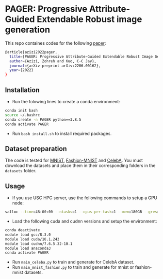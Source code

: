 # PAGER: Progressive Attribute-Guided Extendable Robust image generation

This repo containes codes for the following [paper](https://arxiv.org/abs/2206.00162):
```sh
@article{azizi2022pager,
  title={PAGER: Progressive Attribute-Guided Extendable Robust Image Generation},
  author={Azizi, Zohreh and Kuo, C-C Jay},
  journal={arXiv preprint arXiv:2206.00162},
  year={2022}
}
```

## Installation
- Run the folowing lines to create a conda environment: 
```sh
conda init bash
source ~/.bashrc
conda create -n PAGER python==3.8.5
conda activate PAGER
```
- Run `bash install.sh` to install required packages.

## Dataset preparation
The code is tested for [MNIST](http://yann.lecun.com/exdb/mnist/), [Fashion-MNIST](https://github.com/zalandoresearch/fashion-mnist) and [CelebA](https://mmlab.ie.cuhk.edu.hk/projects/CelebA.html).
You must download the datasets and place them in their corresponding folders in the `datasets` folder.

## Usage
- If you use USC HPC server, use the following commands to setup a GPU node:
```sh
salloc --time=48:00:00 --ntasks=1 --cpus-per-task=1 --mem=180GB --gres=gpu:v100:1 --partition=gpu
```
- Load the following cuda and cudnn versions and setup the environment:
```sh
conda deactivate
module load gcc/8.3.0
module load cuda/10.1.243
module load cudnn/7.6.5.32-10.1
module load anaconda3
conda activate PAGER
```
- Run `main_celeba.py` to train and generate for CelebA dataset.
- Run `main_mnist_fashion.py` to train and generate for mnist or fashion-mnist datasets. 

